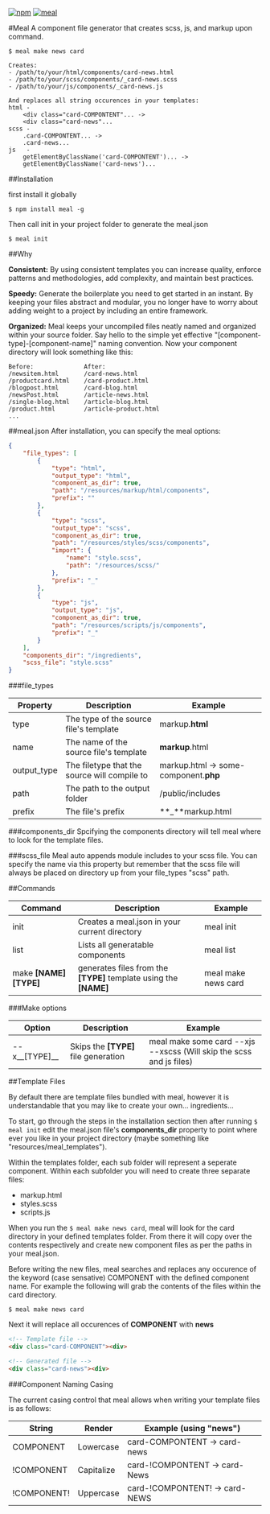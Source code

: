 [![npm](https://img.shields.io/npm/v/npm.svg?maxAge=2592000)]()
[![meal](https://img.shields.io/badge/Meal-v1.1.0-blue.svg?style=flat&maxAge=2592000)]() 


#Meal
A component file generator that creates scss, js, and markup upon command.

```
$ meal make news card

Creates:
- /path/to/your/html/components/card-news.html
- /path/to/your/scss/components/_card-news.scss
- /path/to/your/js/components/_card-news.js

And replaces all string occurences in your templates:
html -
	<div class="card-COMPONTENT"... ->
	<div class="card-news"...
scss -
	.card-COMPONTENT... ->
	.card-news...
js   - 
	getElementByClassName('card-COMPONTENT')... ->
	getElementByClassName('card-news')...

```

##Installation

first install it globally

`$ npm install meal -g`

Then call init in your project folder to generate the meal.json

`$ meal init`

##Why

__Consistent:__
By using consistent templates you can increase quality, enforce patterns and methodologies, add complexity, and maintain best practices.

__Speedy:__
Generate the boilerplate you need to get started in an instant. By keeping your files abstract and modular, you no longer have to worry about adding weight to a project by including an entire framework.

__Organized:__
Meal keeps your uncompiled files neatly named and organized within your source folder. Say hello to the simple yet effective "[component-type]-[component-name]" naming convention. Now your component directory will look something like this:

```
Before:              After:
/newsitem.html       /card-news.html
/productcard.html    /card-product.html
/blogpost.html       /card-blog.html
/newsPost.html       /article-news.html
/single-blog.html    /article-blog.html
/product.html        /article-product.html
...
``` 

##meal.json
After installation, you can specify the meal options:

```json
{
	"file_types": [
		{
			"type": "html",
			"output_type": "html",
			"component_as_dir": true,
			"path": "/resources/markup/html/components",
			"prefix": ""
		},
		{
			"type": "scss",
			"output_type": "scss",
			"component_as_dir": true,
			"path": "/resources/styles/scss/components",
			"import": {
				"name": "style.scss",
				"path": "/resources/scss/"
			},
			"prefix": "_"
		},
		{
			"type": "js",
			"output_type": "js",
			"component_as_dir": true,
			"path": "/resources/scripts/js/components",
			"prefix": "_"
		}
	],
	"components_dir": "/ingredients",
	"scss_file": "style.scss"
}
```

###file_types

Property | Description | Example
--- | --- | ---
type | The type of the source file's template | markup.__html__
name | The name of the source file's template | __markup__.html
output_type | The filetype that the source will compile to | markup.html -> some-component.__php__
path | The path to the output folder | /public/includes
prefix | The file's prefix | **_**markup.html

###components_dir
Spcifying the components directory will tell meal where to look for the template files.

###scss_file
Meal auto appends module includes to your scss file. You can specify the name via this property but remember that the scss file will always be placed on directory up from your file_types "scss" path.

##Commands

Command | Description | Example
--- | --- | ---
init | Creates a meal.json in your current directory | meal init
list | Lists all generatable components | meal list
make __[NAME] [TYPE]__ | generates files from the __[TYPE]__ template using the __[NAME]__ | meal make news card

###Make options

Option | Description | Example
--- | --- | ---
--x__[TYPE]__ | Skips the __[TYPE]__ file generation | meal make some card --xjs --xscss (Will skip the scss and js files)

##Template Files

By default there are template files bundled with meal, however it is understandable that you may like to create your own... ingredients...

To start, go through the steps in the installation section then after running `$ meal init` edit the meal.json file's __components_dir__ property to point where ever you like in your project directory (maybe something like "resources/meal_templates").

Within the templates folder, each sub folder will represent a seperate component. Within each subfolder you will need to create three separate files:
* markup.html
* styles.scss
* scripts.js

When you run the `$ meal make news card`, meal will look for the card directory in your defined templates folder. From there it will copy over the contents respectively and create new component files as per the paths in your meal.json.

Before writing the new files, meal searches and replaces any occurence of the keyword (case sensative) COMPONENT with the defined component name. For example the following will grab the contents of the files within the card directory.

```
$ meal make news card
```

Next it will replace all occurences of __COMPONENT__ with __news__

```html
<!-- Template file -->
<div class="card-COMPONENT"><div>

<!-- Generated file -->
<div class="card-news"><div>

```

###Component Naming Casing

The current casing control that meal allows when writing your template files is as follows:

String | Render | Example (using "news")
--- | --- | ---
COMPONENT   | Lowercase  | card-COMPONTENT -> card-news
!COMPONENT  | Capitalize | card-!COMPONTENT -> card-News
!COMPONENT! | Uppercase  | card-!COMPONTENT! -> card-NEWS
